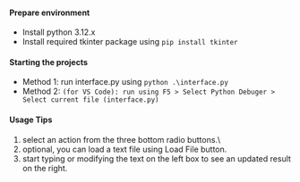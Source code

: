 #### Prepare environment
- Install python 3.12.x
- Install required tkinter package using `pip install tkinter`

#### Starting the projects
- Method 1: run interface.py using `python .\interface.py`
- Method 2: `(for VS Code): run using F5 > Select Python Debuger > Select current file (interface.py)`

#### Usage Tips
1. select an action from the three bottom radio buttons.\
2. optional, you can load a text file using Load File button.
3. start typing or modifying the text on the left box to see an updated result on the right.